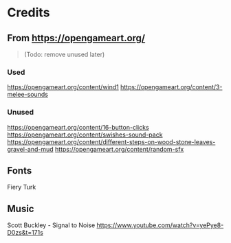 # Credits

## From https://opengameart.org/

>(Todo: remove unused later)

### Used

https://opengameart.org/content/wind1
https://opengameart.org/content/3-melee-sounds

### Unused
https://opengameart.org/content/16-button-clicks
https://opengameart.org/content/swishes-sound-pack
https://opengameart.org/content/different-steps-on-wood-stone-leaves-gravel-and-mud
https://opengameart.org/content/random-sfx

## Fonts

Fiery Turk

## Music

Scott Buckley - Signal to Noise
https://www.youtube.com/watch?v=yePye8-D0zs&t=171s